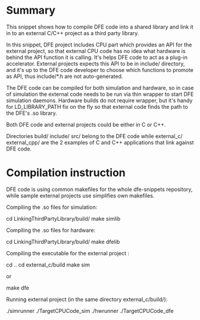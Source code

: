 
Summary
=======

 This snippet shows how to compile DFE code into a shared library and link it in
 to an external C/C++ project as a third party library.

 In this snippet, DFE project includes CPU part which provides an API for the
 external project, so that external CPU code has no idea what hardware is behind
 the API function it is calling. It's helps DFE code to act as a plug-in
 accelerator. External projects expects this API to be in include/ directory,
 and it's up to the DFE code developer to choose which functions to promote
 as API, thus include/*.h are not auto-generated.

 The DFE code can be compiled for both simulation and hardware, so in case of
 simulation the external code needs to be run via thin wrapper to start DFE
 simulation daemons. Hardware builds do not require wrapper, but it's handy for
 LD_LIBRARY_PATH fix on the fly so that external code finds the path to the
 DFE's .so library.

 Both DFE code and external projects could be either in C or C++.

 Directories
     build/
     include/
     src/
 belong to the DFE code while
     external_c/
     external_cpp/
 are the 2 examples of C and C++ applications that link against DFE code.

Compilation instruction
=======================

DFE code is using common makefiles for the whole dfe-snippets repository,
while sample external projects use simplifies own makefiles.

Compiling the .so files for simulation:

 cd LinkingThirdPartyLibrary/build/
 make simlib

Compiling the .so files for hardware:

 cd LinkingThirdPartyLibrary/build/
 make dfelib

Compiling the executable for the external project :

 cd ..
 cd external_c/build
 make sim

or

 make dfe

Running external project (in the same directory external_c/build/):

 ./simrunner ./TargetCPUCode_sim
 ./hwrunner ./TargetCPUCode_dfe


